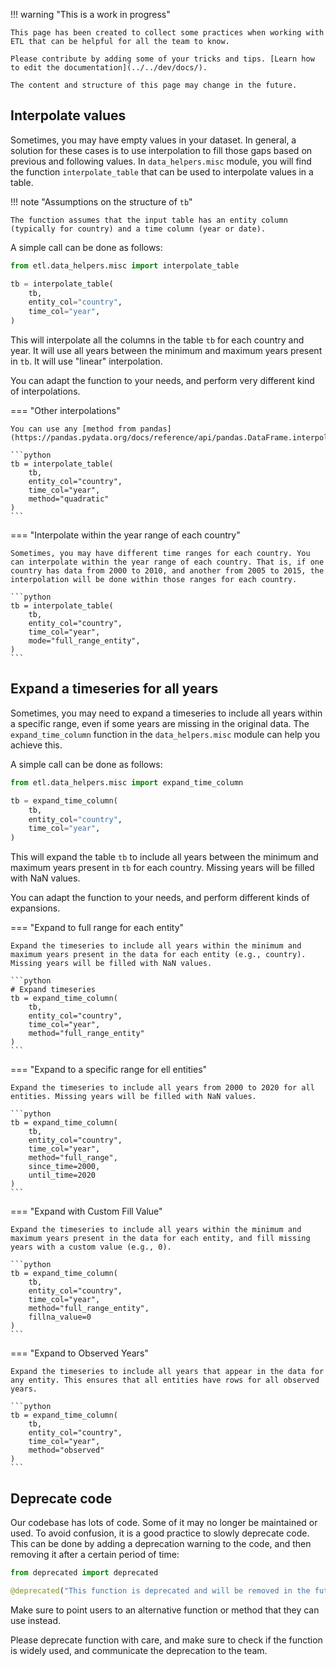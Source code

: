 !!! warning "This is a work in progress"

    This page has been created to collect some practices when working with ETL that can be helpful for all the team to know.

    Please contribute by adding some of your tricks and tips. [Learn how to edit the documentation](../../dev/docs/).

    The content and structure of this page may change in the future.


## Interpolate values
Sometimes, you may have empty values in your dataset. In general, a solution for these cases is to use interpolation to fill those gaps based on previous and following values. In `data_helpers.misc` module, you will find the function `interpolate_table` that can be used to interpolate values in a table.

!!! note "Assumptions on the structure of `tb`"

    The function assumes that the input table has an entity column (typically for country) and a time column (year or date).

A simple call can be done as follows:

```python
from etl.data_helpers.misc import interpolate_table

tb = interpolate_table(
    tb,
    entity_col="country",
    time_col="year",
)
```

This will interpolate all the columns in the table `tb` for each country and year. It will use all years between the minimum and maximum years present in `tb`. It will use "linear" interpolation.

You can adapt the function to your needs, and perform very different kind of interpolations.

=== "Other interpolations"

    You can use any [method from pandas](https://pandas.pydata.org/docs/reference/api/pandas.DataFrame.interpolate.html).

    ```python
    tb = interpolate_table(
        tb,
        entity_col="country",
        time_col="year",
        method="quadratic"
    )
    ```

=== "Interpolate within the year range of each country"

    Sometimes, you may have different time ranges for each country. You can interpolate within the year range of each country. That is, if one country has data from 2000 to 2010, and another from 2005 to 2015, the interpolation will be done within those ranges for each country.

    ```python
    tb = interpolate_table(
        tb,
        entity_col="country",
        time_col="year",
        mode="full_range_entity",
    )
    ```

## Expand a timeseries for all years
Sometimes, you may need to expand a timeseries to include all years within a specific range, even if some years are missing in the original data. The `expand_time_column` function in the `data_helpers.misc` module can help you achieve this.


A simple call can be done as follows:

```python
from etl.data_helpers.misc import expand_time_column

tb = expand_time_column(
    tb,
    entity_col="country",
    time_col="year",
)
```

This will expand the table `tb` to include all years between the minimum and maximum years present in `tb` for each country. Missing years will be filled with NaN values.

You can adapt the function to your needs, and perform different kinds of expansions.

=== "Expand to full range for each entity"

    Expand the timeseries to include all years within the minimum and maximum years present in the data for each entity (e.g., country). Missing years will be filled with NaN values.

    ```python
    # Expand timeseries
    tb = expand_time_column(
        tb,
        entity_col="country",
        time_col="year",
        method="full_range_entity"
    )
    ```

=== "Expand to a specific range for ell entities"

    Expand the timeseries to include all years from 2000 to 2020 for all entities. Missing years will be filled with NaN values.

    ```python
    tb = expand_time_column(
        tb,
        entity_col="country",
        time_col="year",
        method="full_range",
        since_time=2000,
        until_time=2020
    )
    ```

=== "Expand with Custom Fill Value"

    Expand the timeseries to include all years within the minimum and maximum years present in the data for each entity, and fill missing years with a custom value (e.g., 0).

    ```python
    tb = expand_time_column(
        tb,
        entity_col="country",
        time_col="year",
        method="full_range_entity",
        fillna_value=0
    )
    ```

=== "Expand to Observed Years"

    Expand the timeseries to include all years that appear in the data for any entity. This ensures that all entities have rows for all observed years.

    ```python
    tb = expand_time_column(
        tb,
        entity_col="country",
        time_col="year",
        method="observed"
    )
    ```


## Deprecate code
Our codebase has lots of code. Some of it may no longer be maintained or used. To avoid confusion, it is a good practice to slowly deprecate code. This can be done by adding a deprecation warning to the code, and then removing it after a certain period of time:

```python
from deprecated import deprecated

@deprecated("This function is deprecated and will be removed in the future. Please use this other function.")
```

Make sure to point users to an alternative function or method that they can use instead.

Please deprecate function with care, and make sure to check if the function is widely used, and communicate the deprecation to the team.
